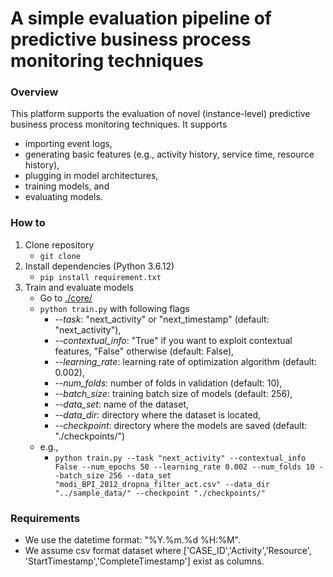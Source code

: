 # A simple evaluation pipeline of predictive business process monitoring techniques

### Overview

This platform supports the evaluation of novel (instance-level) predictive business process monitoring techniques. It supports

- importing event logs,
- generating basic features (e.g., activity history, service time, resource history),
- plugging in model architectures,
- training models, and
- evaluating models.

### How to

1. Clone repository
   - ```git clone ```
2. Install dependencies (Python 3.6.12)
   - ```pip install requirement.txt```
3. Train and evaluate models
   - Go to <u>./core/</u>
   - ```python train.py``` with following flags
     - *--task*: "next_activity" or "next_timestamp" (default: "next_activity"), 
     - *--contextual_info*: "True" if you want to exploit contextual features, "False" otherwise (default: False),
     - *--learning_rate*: learning rate of optimization algorithm (default: 0.002),
     - *--num_folds*: number of folds in validation (default: 10),
     - *--batch_size*: training batch size of models (default: 256),
     - *--data_set*: name of the dataset,
     - *--data_dir*: directory where the dataset is located,
     - *--checkpoint*: directory where the models are saved (default: "./checkpoints/")
   - e.g., 
     - ```python train.py --task "next_activity" --contextual_info False --num_epochs 50 --learning_rate 0.002 --num_folds 10 --batch_size 256 --data_set "modi_BPI_2012_dropna_filter_act.csv" --data_dir "../sample_data/" --checkpoint "./checkpoints/"```

### Requirements

- We use the datetime format: "%Y.%m.%d %H:%M".
- We assume csv format dataset where ['CASE_ID','Activity','Resource', 'StartTimestamp','CompleteTimestamp'] exist as columns.